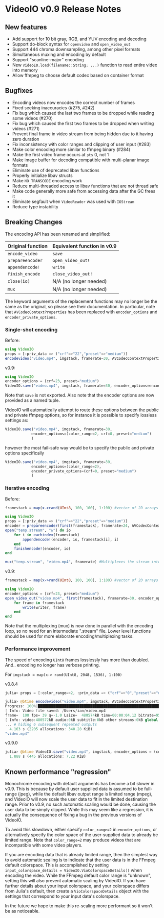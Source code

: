 VideoIO v0.9 Release Notes
======================
## New features

- Add support for 10 bit gray, RGB, and YUV encoding and decoding
- Support do-block syntax for `openvideo` and `open_video_out`
- Support 444 chroma downsampling, among other pixel formats
- Simultaneous muxing and encoding by default
- Support "scanline-major" encoding
- New `VideoIO.load(filename::String; ...)` function to read entire video into memory
- Allow ffmpeg to choose default codec based on container format

## Bugfixes
- Encoding videos now encodes the correct number of frames
- Fixed seeking inaccuracies (#275, #242)
- Fix bug which caused the last two frames to be dropped while reading some videos (#270)
- Fix bug which caused the first two frames to be dropped when writing videos (#271)
- Prevent final frame in video stream from being hidden due to it having zero duration
- Fix inconsistency with color ranges and clipping of user input (#283)
- Make color encoding more similar to ffmpeg binary (#284)
- Make the first video frame occurs at `pts` 0, not 1
- Make image buffer for decoding compatible with multi-planar image formats
- Eliminate use of deprecated libav functions
- Properly initialize libav structs
- Make `NO_TRANSCODE` encoding work
- Reduce multi-threaded access to libav functions that are not thread safe
- Make code generally more safe from accessing data after the GC frees it
- Eliminate segfault when `VideoReader` was used with `IOStream`
- Reduce type instability

## Breaking Changes

The encoding API has been renamed and simplified:

| Original function | Equivalent function in v0.9 |
| :---------------- | :-------------------------- |
| `encode_video`    | `save`                      |
| `prepareencoder`  | `open_video_out!`           |
| `appendencode!`   | `write`                     |
| `finish_encode`   | `close_video_out!`          |
| `close(io)`       | N/A (no longer needed)      |
| `mux`             | N/A (no longer needed)      |

The keyword arguments of the replacement functions may no longer be the same as
the original, so please see their documentation. In particular, note that
`AVCodecContextProperties` has been replaced with `encoder_options` and
`encoder_private_options`.

### Single-shot encoding
Before:
```julia
using VideoIO
props = [:priv_data => ("crf"=>"22","preset"=>"medium")]
encodevideo("video.mp4", imgstack, framerate=30, AVCodecContextProperties=props)
```

v0.9:
```julia
using VideoIO
encoder_options = (crf=23, preset="medium")
VideoIO.save("video.mp4", imgstack, framerate=30, encoder_options=encoder_options)
```

Note that `save` is not exported.
Also note that the encoder options are now provided as a named tuple.

VideoIO will automatically attempt to route these options between the public and private ffmpeg options, so for instance
it is possible to specify lossless settings as:
```julia
VideoIO.save("video.mp4", imgstack, framerate=30,
            encoder_options=(color_range=2, crf=0, preset="medium")
            )
```

however the most fail-safe way would be to specify the public and private options specifically
```julia
VideoIO.save("video.mp4", imgstack, framerate=30,
            encoder_options=(color_range=2),
            encoder_private_options=(crf=0, preset="medium")
            )
```

### Iterative encoding

Before:
```julia
framestack = map(x->rand(UInt8, 100, 100), 1:100) #vector of 2D arrays

using VideoIO
props = [:priv_data => ("crf"=>"22","preset"=>"medium")]
encoder = prepareencoder(first(framestack), framerate=24, AVCodecContextProperties=props)
open("temp.stream", "w") do io
    for i in eachindex(framestack)
        appendencode!(encoder, io, framestack[i], i)
    end
    finishencode!(encoder, io)
end

mux("temp.stream", "video.mp4", framerate) #Multiplexes the stream into a video container
```

v0.9:
```julia
framestack = map(x->rand(UInt8, 100, 100), 1:100) #vector of 2D arrays

using VideoIO
encoder_options = (crf=23, preset="medium")
open_video_out("video.mp4", first(framestack), framerate=30, encoder_options=encoder_options) do writer
    for frame in framestack
        write(writer, frame)
    end
end
```
Note that the multiplexing (mux) is now done in parallel with the encoding loop, so no need for an intermediate
".stream" file. Lower level functions should be used for more elaborate encoding/multiplexing tasks.

### Performance improvement

The speed of encoding `UInt8` frames losslessly has more than doubled.
And.. encoding no longer has verbose printing.

For `imgstack = map(x-> rand(UInt8, 2048, 1536), 1:100)`

v0.8.4
```julia
julia> props = [:color_range=>2, :priv_data => ("crf"=>"0","preset"=>"ultrafast")];

julia> @btime encodevideo("video.mp4", imgstack, AVCodecContextProperties = props)
Progress: 100%|█████████████████████████████████████████████████████████████████████████████████████████████████████████████████████████| Time: 0:00:01
[ Info: Video file saved: /Users/ian/video.mp4
frame=  100 fps= 39 q=-1.0 Lsize=  480574kB time=00:00:04.12 bitrate=954382.6kbits/s speed= 1.6x    77x
[ Info: video:480572kB audio:0kB subtitle:0kB other streams:0kB global headers:0kB muxing overhead: 0.000459%
... # hiding 6 subsequent repeated outputs
  4.163 s (2205 allocations: 340.28 KiB)
"video.mp4"
```

v0.9.0
```julia
julia> @btime VideoIO.save("video.mp4", imgstack, encoder_options = (color_range=2,crf=0,preset="ultrafast"))
  1.888 s (445 allocations: 7.22 KiB)
```

## Known performance "regression"

Monochrome encoding with default arguments has become a bit slower in
v0.9. This is because by default user supplied data is assumed to be full-range
(jpeg), while the default libav output range is limited range (mpeg), and
VideoIO will now scale the user data to fit in the limited destination range.
Prior to v0.9, no such automatic scaling would be done, causing the user data to
be simply clipped. While this may seem like a regression, it is actually the
consequence of fixing a bug in the previous versions of VideoIO.

To avoid this slowdown, either specify `color_range=2` in `encoder_options`, or
alternatively specify the color space of the user-supplied data to already be
limited range. Note that `color_range=2` may produce videos that are
incompatible with some video players.

If you are encoding data that is already limited range, then the simplest way to
avoid automatic scaling is to indicate that the user data is in the FFmpeg
default colorspace. This is accomplished by setting
`input_colorspace_details = VideoIO.VioColorspaceDetails()` when encoding the
video. While the FFmpeg default color range is "unknown", setting this will
also prevent automatic scaling by VideoIO. If you have further details about
your input colorspace, and your colorspace differs from Julia's default, then
create a `VioColorspaceDetails` object with the settings that correspond to your
input data's colorspace.

In the future we hope to make this re-scaling more performant so it won't be as
noticeable.
